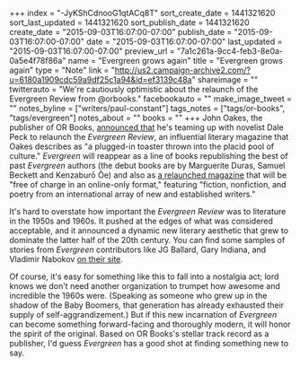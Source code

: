 +++
index = "-JyKShCdnooG1qtACq8T"
sort_create_date = 1441321620
sort_last_updated = 1441321620
sort_publish_date = 1441321620
create_date = "2015-09-03T16:07:00-07:00"
publish_date = "2015-09-03T16:07:00-07:00"
date = "2015-09-03T16:07:00-07:00"
last_updated = "2015-09-03T16:07:00-07:00"
preview_url = "7a1c261a-9cc4-feb3-8e0a-0a5e4f78f86a"
name = "Evergreen grows again"
title = "Evergreen grows again"
type = "Note"
link = "http://us2.campaign-archive2.com/?u=6180a1909cdc59a9df25c1a94&id=ef3139c48a"
shareimage = ""
twitterauto = "We're cautiously optimistic about the relaunch of the Evergreen Review from @orbooks."
facebookauto = ""
make_image_tweet = ""
notes_byline = ["writers/paul-constant"]
tags_notes = ["tags/or-books", "tags/evergreen"]
notes_about = ""
books = ""
+++
John Oakes, the publisher of OR Books, [announced that](http://us2.campaign-archive2.com/?u=6180a1909cdc59a9df25c1a94&id=ef3139c48a) he's teaming up with novelist Dale Peck to relaunch the *Evergreen Review*, an influential literary magazine that Oakes describes as "a plugged-in toaster thrown into the placid pool of culture." *Evergreen* will reappear as a line of books republishing the best of past *Evergreen* authors (the debut books are by Marguerite Duras, Samuel Beckett and Kenzaburō Ōe) and also as [a relaunched magazine](http://www.evergreenreview.com/) that will be "free of charge in an online-only format," featuring "fiction, nonfiction, and poetry from an international array of new and established writers."

It's hard to overstate how important the *Evergreen Review* was to literature in the 1950s and 1960s. It pushed at the edges of what was considered acceptable, and it announced a dynamic new literary aesthetic that grew to dominate the latter half of the 20th century. You can find some samples of stories from *Evergreen* contributors like JG Ballard, Gary Indiana, and Vladimir Nabokov [on their site](http://www.evergreenreview.com/).

Of course, it's easy for something like this to fall into a nostalgia act; lord knows we don't need another organization to trumpet how awesome and incredible the 1960s were. (Speaking as someone who grew up in the shadow of the Baby Boomers, that generation has already exhausted their supply of self-aggrandizement.) But if this new incarnation of *Evergreen* can become something forward-facing and thoroughly modern, it will honor the spirit of the original. Based on OR Books's stellar track record as a publisher, I'd guess *Evergreen* has a good shot at finding something new to say.